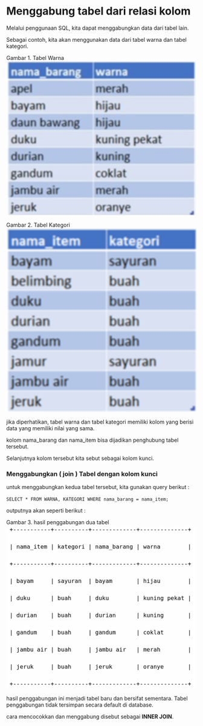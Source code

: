 # Menggabung tabel dari relasi kolom

Melalui penggunaan SQL, kita dapat menggabungkan data dari tabel lain.

Sebagai contoh, kita akan menggunakan data dari tabel warna dan tabel kategori.

Gambar 1. Tabel Warna
![Gambar 1](/gambar1.png)

Gambar 2. Tabel Kategori
![Gambar 2](/gambar1a.png)

jika diperhatikan, tabel warna dan tabel kategori memiliki kolom yang berisi data yang memiliki nilai yang sama.

kolom nama_barang dan nama_item bisa dijadikan penghubung tabel tersebut.

Selanjutnya kolom tersebut kita sebut sebagai kolom kunci.

### Menggabungkan ( join ) Tabel dengan kolom kunci

untuk menggabungkan kedua tabel tersebut, kita gunakan query berikut :

`
SELECT * FROM WARNA, KATEGORI WHERE nama_barang = nama_item;
`

outputnya akan seperti berikut :

Gambar 3. hasil penggabungan dua tabel
![Gambar 2](/gambar1c.png)

hasil penggabungan ini menjadi tabel baru dan bersifat sementara. Tabel penggabungan tidak tersimpan secara default di database.

cara mencocokkan dan menggabung disebut sebagai **INNER JOIN**.

